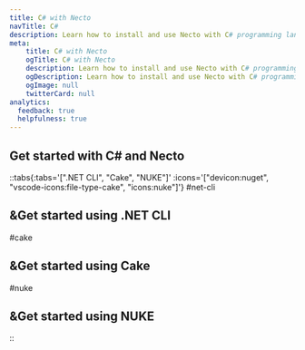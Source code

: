 ```yaml
---
title: C# with Necto
navTitle: C#
description: Learn how to install and use Necto with C# programming language.
meta: 
    title: C# with Necto
    ogTitle: C# with Necto
    description: Learn how to install and use Necto with C# programming language.
    ogDescription: Learn how to install and use Necto with C# programming language.
    ogImage: null
    twitterCard: null
analytics:
  feedback: true
  helpfulness: true
---
```


## Get started with C# and Necto

::tabs{:tabs='[".NET CLI", "Cake", "NUKE"]' :icons='["devicon:nuget", "vscode-icons:file-type-cake", "icons:nuke"]'}
#net-cli
## &Get started using .NET CLI
    
#cake
## &Get started using Cake

#nuke
## &Get started using NUKE
::
